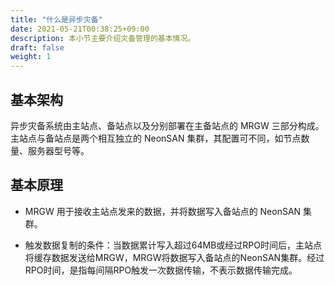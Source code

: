 ```yaml
---
title: "什么是异步灾备"
date: 2021-05-21T00:38:25+09:00
description: 本小节主要介绍灾备管理的基本情况。
draft: false
weight: 1
---
```

## 基本架构

异步灾备系统由主站点、备站点以及分别部署在主备站点的 MRGW 三部分构成。主站点与备站点是两个相互独立的 NeonSAN 集群，其配置可不同，如节点数量、服务器型号等。

## 基本原理

- MRGW 用于接收主站点发来的数据，并将数据写入备站点的 NeonSAN 集群。

- 触发数据复制的条件：当数据累计写入超过64MB或经过RPO时间后，主站点将缓存数据发送给MRGW，MRGW将数据写入备站点的NeonSAN集群。经过RPO时间，是指每间隔RPO触发一次数据传输，不表示数据传输完成。



